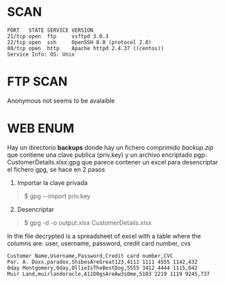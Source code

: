 
# SCAN
```
PORT   STATE SERVICE VERSION                                                                                                                                 
21/tcp open  ftp     vsftpd 3.0.3                                                                                                                            
22/tcp open  ssh     OpenSSH 8.0 (protocol 2.0)                                                                                                              
80/tcp open  http    Apache httpd 2.4.37 ((centos))
Service Info: OS: Unix
```
# FTP SCAN

Anonymous not seems to be avalaible

# WEB ENUM
Hay un directorio **backups** donde hay un fichero comprimido *backup.zip* que contiene una clave publica (priv.key) y un archivo encriptado pgp: CustomerDetails.xlsx.gpg que parece contener un excel para desencriptar el fichero gpg, se hace en 2 pasos
1. Importar la clave privada
> $ gpg --import priv.key
2. Desencriptar
> $ gpg -d -o output.xlsx CustomerDetails.xlsx

In the file decrypted is a spreadsheet of excel with a table where the columns are: user, username, password, credit card number, cvs
```
Customer Name,Username,Password,Credit card number,CVC
Par. A. Doxx,paradox,ShibesAreGreat123,4111 1111 4555 1142,432
0day Montgomery,0day,OllieIsTheBestDog,5555 3412 4444 1115,642
Muir Land,muirlandoracle,A11D0gsAreAw3s0me,5103 2219 1119 9245,737
```


